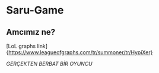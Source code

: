 # Saru-Game 

## Amcımız ne?

[LoL graphs link]{https://www.leagueofgraphs.com/tr/summoner/tr/HypiXer}

*GERÇEKTEN BERBAT BİR OYUNCU*
